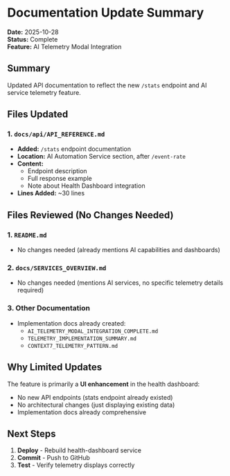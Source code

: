 # Documentation Update Summary

**Date:** 2025-10-28  
**Status:** Complete  
**Feature:** AI Telemetry Modal Integration

## Summary

Updated API documentation to reflect the new `/stats` endpoint and AI service telemetry feature.

## Files Updated

### 1. `docs/api/API_REFERENCE.md`
- **Added:** `/stats` endpoint documentation
- **Location:** AI Automation Service section, after `/event-rate`
- **Content:**
  - Endpoint description
  - Full response example
  - Note about Health Dashboard integration
- **Lines Added:** ~30 lines

## Files Reviewed (No Changes Needed)

### 1. `README.md`
- No changes needed (already mentions AI capabilities and dashboards)

### 2. `docs/SERVICES_OVERVIEW.md`
- No changes needed (mentions AI services, no specific telemetry details required)

### 3. Other Documentation
- Implementation docs already created:
  - `AI_TELEMETRY_MODAL_INTEGRATION_COMPLETE.md`
  - `TELEMETRY_IMPLEMENTATION_SUMMARY.md`
  - `CONTEXT7_TELEMETRY_PATTERN.md`

## Why Limited Updates

The feature is primarily a **UI enhancement** in the health dashboard:
- No new API endpoints (stats endpoint already existed)
- No architectural changes (just displaying existing data)
- Implementation docs already comprehensive

## Next Steps

1. **Deploy** - Rebuild health-dashboard service
2. **Commit** - Push to GitHub
3. **Test** - Verify telemetry displays correctly
